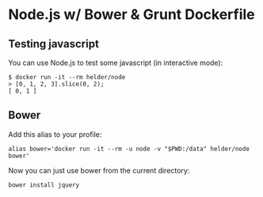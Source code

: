 # Node.js w/ Bower &amp; Grunt Dockerfile

## Testing javascript

You can use Node.js to test some javascript (in interactive mode):

    $ docker run -it --rm helder/node
    > [0, 1, 2, 3].slice(0, 2);
    [ 0, 1 ]

## Bower

Add this alias to your profile:

    alias bower='docker run -it --rm -u node -v "$PWD:/data" helder/node bower'

Now you can just use bower from the current directory:

    bower install jquery
